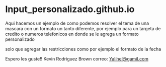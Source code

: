 # Input_personalizado.github.io

Aqui hacemos un ejemplo de como podemos resolver el tema de una mascara con un formato un tanto diferente, por ejemplo para un targeta
de credito o numeros telefonicos en donde se le agrega un formato personalizado

solo que agregar las restricciones como por ejemplo el formato de la fecha

Espero les guste!!
Kevin Rodriguez Brown
correo: Yalihel@gamil.com

